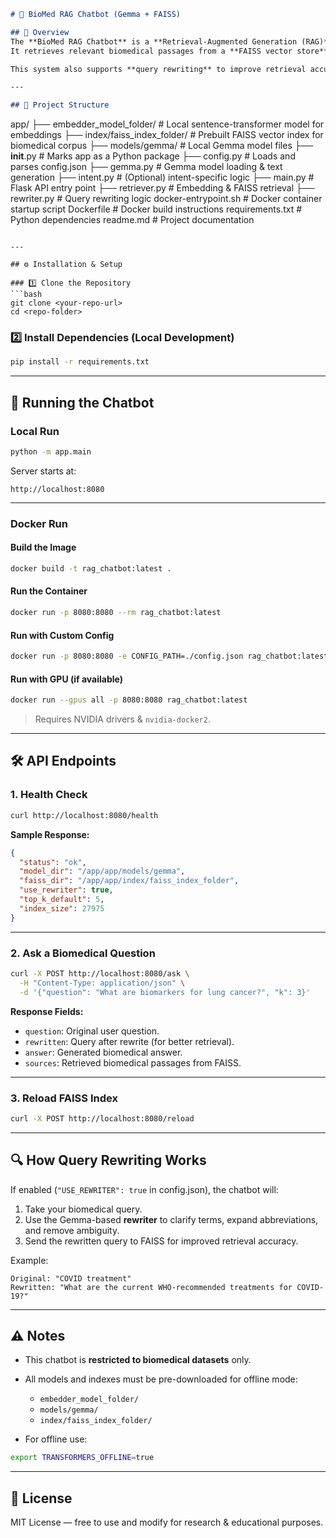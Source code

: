 ```markdown
# 🧬 BioMed RAG Chatbot (Gemma + FAISS)

## 📌 Overview
The **BioMed RAG Chatbot** is a **Retrieval-Augmented Generation (RAG)** system designed specifically for **biomedical research data**.  
It retrieves relevant biomedical passages from a **FAISS vector store** and uses a **local Gemma model** for generating context-aware, evidence-based responses.

This system also supports **query rewriting** to improve retrieval accuracy and avoid ambiguity in biomedical question answering.  

---

## 📂 Project Structure
```

app/
├── embedder\_model\_folder/       # Local sentence-transformer model for embeddings
├── index/faiss\_index\_folder/    # Prebuilt FAISS vector index for biomedical corpus
├── models/gemma/                 # Local Gemma model files
├── __init__.py                   # Marks app as a Python package
├── config.py                     # Loads and parses config.json
├── gemma.py                      # Gemma model loading & text generation
├── intent.py                     # (Optional) intent-specific logic
├── main.py                       # Flask API entry point
├── retriever.py                  # Embedding & FAISS retrieval
├── rewriter.py                   # Query rewriting logic
docker-entrypoint.sh              # Docker container startup script
Dockerfile                        # Docker build instructions
requirements.txt                  # Python dependencies
readme.md                         # Project documentation

````

---

## ⚙️ Installation & Setup

### 1️⃣ Clone the Repository
```bash
git clone <your-repo-url>
cd <repo-folder>
````

### 2️⃣ Install Dependencies (Local Development)

```bash
pip install -r requirements.txt
```

---

## 🚀 Running the Chatbot

### **Local Run**

```bash
python -m app.main
```

Server starts at:

```
http://localhost:8080
```

---

### **Docker Run**

#### Build the Image

```bash
docker build -t rag_chatbot:latest .
```

#### Run the Container

```bash
docker run -p 8080:8080 --rm rag_chatbot:latest
```

#### Run with Custom Config

```bash
docker run -p 8080:8080 -e CONFIG_PATH=./config.json rag_chatbot:latest
```

#### Run with GPU (if available)

```bash
docker run --gpus all -p 8080:8080 rag_chatbot:latest
```

> Requires NVIDIA drivers & `nvidia-docker2`.

---

## 🛠 API Endpoints

### 1. **Health Check**

```bash
curl http://localhost:8080/health
```

**Sample Response:**

```json
{
  "status": "ok",
  "model_dir": "/app/app/models/gemma",
  "faiss_dir": "/app/app/index/faiss_index_folder",
  "use_rewriter": true,
  "top_k_default": 5,
  "index_size": 27975
}
```

---

### 2. **Ask a Biomedical Question**

```bash
curl -X POST http://localhost:8080/ask \
  -H "Content-Type: application/json" \
  -d '{"question": "What are biomarkers for lung cancer?", "k": 3}'
```

**Response Fields:**

* `question`: Original user question.
* `rewritten`: Query after rewrite (for better retrieval).
* `answer`: Generated biomedical answer.
* `sources`: Retrieved biomedical passages from FAISS.

---

### 3. **Reload FAISS Index**

```bash
curl -X POST http://localhost:8080/reload
```

---

## 🔍 How Query Rewriting Works

If enabled (`"USE_REWRITER": true` in config.json), the chatbot will:

1. Take your biomedical query.
2. Use the Gemma-based **rewriter** to clarify terms, expand abbreviations, and remove ambiguity.
3. Send the rewritten query to FAISS for improved retrieval accuracy.

Example:

```
Original: "COVID treatment"
Rewritten: "What are the current WHO-recommended treatments for COVID-19?"
```

---

## ⚠️ Notes

* This chatbot is **restricted to biomedical datasets** only.
* All models and indexes must be pre-downloaded for offline mode:

  * `embedder_model_folder/`
  * `models/gemma/`
  * `index/faiss_index_folder/`
* For offline use:

```bash
export TRANSFORMERS_OFFLINE=true
```

---

## 📜 License

MIT License — free to use and modify for research & educational purposes.

```